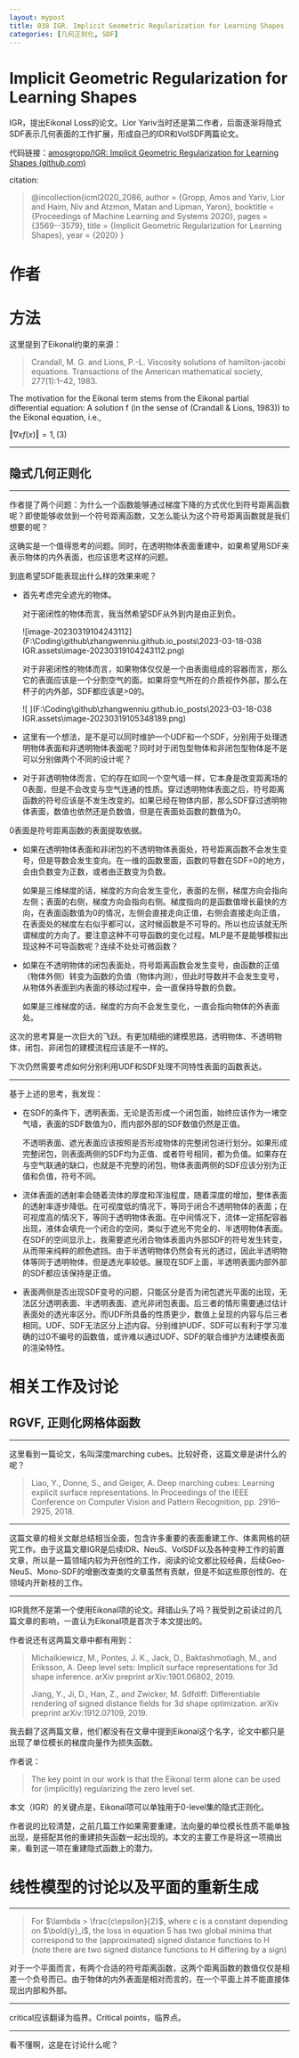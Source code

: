 ```yaml
---
layout: mypost
title: 038 IGR. Implicit Geometric Regularization for Learning Shapes
categories: [几何正则化, SDF]
---
```


# Implicit Geometric Regularization for Learning Shapes

IGR，提出Eikonal Loss的论文。Lior Yariv当时还是第二作者，后面逐渐将隐式SDF表示几何表面的工作扩展，形成自己的IDR和VolSDF两篇论文。

代码链接：[amosgropp/IGR: Implicit Geometric Regularization for Learning Shapes (github.com)](https://github.com/amosgropp/IGR)

citation:

> @incollection{icml2020_2086,
>  author = {Gropp, Amos and Yariv, Lior and Haim, Niv and Atzmon, Matan and Lipman, Yaron},
>  booktitle = {Proceedings of Machine Learning and Systems 2020},
>  pages = {3569--3579},
>  title = {Implicit Geometric Regularization for Learning Shapes},
>  year = {2020}
> }

# 作者

# 方法

这里提到了Eikonal约束的来源：

> Crandall, M. G. and Lions, P.-L. Viscosity solutions of hamilton-jacobi  equations. Transactions of the American mathematical society,  277(1):1–42, 1983.

The motivation for the Eikonal term stems from the Eikonal partial differential equation: A solution f (in the sense of (Crandall & Lions, 1983)) to the Eikonal equation, i.e., 

$‖∇xf (x)‖ = 1, (3)$

---

## 隐式几何正则化

---

作者提了两个问题：为什么一个函数能够通过梯度下降的方式优化到符号距离函数呢？即使能够收敛到一个符号距离函数，又怎么能认为这个符号距离函数就是我们想要的呢？

这确实是一个值得思考的问题。同时，在透明物体表面重建中，如果希望用SDF来表示物体的内外表面，也应该思考这样的问题。

到底希望SDF能表现出什么样的效果来呢？

- 首先考虑完全遮光的物体。

  对于密闭性的物体而言，我当然希望SDF从外到内是由正到负。

  ![image-20230319104243112](F:\Coding\github\zhangwenniu.github.io\_posts\2023-03-18-038 IGR.assets\image-20230319104243112.png)

  对于非密闭性的物体而言，如果物体仅仅是一个由表面组成的容器而言，那么它的表面应该是一个分割空气的面。如果将空气所在的介质视作外部，那么在杯子的内外部，SDF都应该是>0的。

  ![	](F:\Coding\github\zhangwenniu.github.io\_posts\2023-03-18-038 IGR.assets\image-20230319105348189.png)

- 这里有一个想法，是不是可以同时维护一个UDF和一个SDF，分别用于处理透明物体表面和非透明物体表面呢？同时对于闭包型物体和非闭包型物体是不是可以分别做两个不同的设计呢？

- 对于非透明物体而言，它的存在如同一个空气墙一样，它本身是改变距离场的0表面，但是不会改变与空气连通的性质。穿过透明物体表面之后，符号距离函数的符号应该是不发生改变的。如果已经在物体内部，那么SDF穿过透明物体表面，数值也依然还是负数值，但是在表面处函数的数值为0。



0表面是符号距离函数的表面提取依据。

- 如果在透明物体表面和非闭包的不透明物体表面处，符号距离函数不会发生变号，但是导数会发生变向。在一维的函数里面，函数的导数在SDF=0的地方，会由负数变为正数，或者由正数变为负数。

  如果是三维梯度的话，梯度的方向会发生变化，表面的左侧，梯度方向会指向左侧；表面的右侧，梯度方向会指向右侧。梯度指向的是函数值增长最快的方向，在表面函数值为0的情况，左侧会直接走向正值，右侧会直接走向正值，在表面处的梯度左右似乎都可以，这时候函数是不可导的。所以也应该就无所谓梯度的方向了。要注意这种不可导函数的变化过程。MLP是不是能够模拟出现这种不可导函数呢？连续不处处可微函数？

- 如果在不透明物体的闭包表面处，符号距离函数会发生变号，由函数的正值（物体外侧）转变为函数的负值（物体内测），但此时导数并不会发生变号，从物体外表面到内表面的移动过程中，会一直保持导数的负数。

  如果是三维梯度的话，梯度的方向不会发生变化，一直会指向物体的外表面处。



这次的思考算是一次巨大的飞跃。有更加精细的建模思路，透明物体、不透明物体，闭包、非闭包的建模流程应该是不一样的。

下次仍然需要考虑如何分别利用UDF和SDF处理不同特性表面的函数表达。



---

基于上述的思考，我发现：

- 在SDF的条件下，透明表面，无论是否形成一个闭包面，始终应该作为一堵空气墙，表面的SDF数值为0，而内部外部的SDF数值仍然是正值。

  不透明表面、遮光表面应该按照是否形成物体的完整闭包进行划分。如果形成完整闭包，则表面两侧的SDF均为正值、或者符号相同，都为负值。如果存在与空气联通的缺口，也就是不完整的闭包，物体表面两侧的SDF应该分别为正值和负值，符号不同。

- 流体表面的透射率会随着流体的厚度和浑浊程度，随着深度的增加，整体表面的透射率逐步降低。在可视度低的情况下，等同于闭合不透明物体的表面；在可视度高的情况下，等同于透明物体表面。在中间情况下，流体一定搭配容器出现，液体会填充一个闭合的空间，类似于遮光不完全的、半透明物体表面。在SDF的空间显示上，我需要遮光闭合物体表面内外部SDF的符号发生转变，从而带来纯粹的颜色遮挡。由于半透明物体仍然会有光的透过，因此半透明物体等同于透明物体，但是透光率较低。展现在SDF上面，半透明表面内部外部的SDF都应该保持是正值。

- 表面两侧是否出现SDF变号的问题，只能区分是否为闭包遮光平面的出现，无法区分透明表面、半透明表面、遮光非闭包表面。后三者的情形需要通过估计表面处的透光率区分。而UDF所具备的性质更少，数值上呈现的内容与后三者相同。UDF、SDF无法区分上述内容。分别维护UDF、SDF可以有利于学习准确的过0不编号的函数值，或许难以通过UDF、SDF的联合维护方法建模表面的渲染特性。

# 相关工作及讨论

## RGVF, 正则化网格体函数

---

这里看到一篇论文，名叫深度marching cubes。比较好奇，这篇文章是讲什么的呢？

>  Liao, Y., Donne, S., and Geiger, A. Deep marching cubes: Learning explicit surface representations. In Proceedings of the IEEE Conference on Computer Vision and Pattern Recognition, pp. 2916–2925, 2018.

---

这篇文章的相关文献总结相当全面，包含许多重要的表面重建工作、体素网格的研究工作。由于这篇文章IGR是后续IDR、NeuS、VolSDF以及各种变种工作的前置文章，所以是一篇领域内较为开创性的工作，阅读的论文都比较经典，后续Geo-NeuS、Mono-SDF的增删改查类的文章虽然有贡献，但是不如这些原创性的、在领域内开新枝的工作。

---

IGR竟然不是第一个使用Eikonal项的论文。拜错山头了吗？我受到之前读过的几篇文章的影响，一直认为Eikonal项是首次于本文提出的。

作者说还有这两篇文章中都有用到：

> Michalkiewicz, M., Pontes, J. K., Jack, D., Baktashmotlagh, M., and  Eriksson, A. Deep level sets: Implicit surface representations for 3d  shape inference. arXiv preprint arXiv:1901.06802, 2019.
>
> Jiang, Y., Ji, D., Han, Z., and Zwicker, M. Sdfdiff: Differentiable  rendering of signed distance fields for 3d shape optimization. arXiv  preprint arXiv:1912.07109, 2019.

我去翻了这两篇文章，他们都没有在文章中提到Eikonal这个名字，论文中都只是出现了单位模长的梯度向量作为损失函数。

作者说：

> The key point in our work is that the Eikonal term alone can be used for (implicitly) regularizing the zero level set.

本文（IGR）的关键点是，Eikonal项可以单独用于0-level集的隐式正则化。

作者说的比较清楚，之前几篇工作如果需要重建，法向量的单位模长性质不能单独出现，是搭配其他的重建损失函数一起出现的。本文的主要工作是将这一项摘出来，看到这一项在重建隐式函数上的潜力。

# 线性模型的讨论以及平面的重新生成

---

>  For $\lambda > \frac{c\epsilon}{2}$, where c is a constant depending on $\bold{y}_i$, the loss in equation 5 has two global minima that correspond to the (approximated) signed distance functions to H (note there are two signed distance functions to H differing by a sign)

对于一个平面而言，有两个合适的符号距离函数，这两个距离函数的数值仅仅是相差一个负号而已。由于物体的内外表面是相对而言的，在一个平面上并不能直接体现出内部和外部。

---

critical应该翻译为临界。Critical points，临界点。

---

看不懂啊，这是在讨论什么呢？

